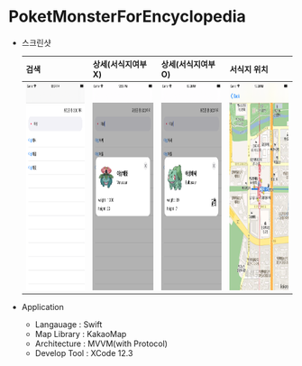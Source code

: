 # PoketMonsterForEncyclopedia

* 스크린샷

   |검색|상세(서식지여부X)|상세(서식지여부O)|서식지 위치|
   |---|---|---|---|
   |<img src="https://github.com/HwangWoonChun/PoketMonsterForEncyclopedia/blob/main/Image/search.png" width="207" height="368" />|<img src = "https://github.com/HwangWoonChun/PoketMonsterForEncyclopedia/blob/main/Image/pokemoninfo.png" width = 207 height = 368>|<img src = "https://github.com/HwangWoonChun/PoketMonsterForEncyclopedia/blob/main/Image/pokemoninfo2.png" width = 207 height = 368>|<img src = "https://github.com/HwangWoonChun/PoketMonsterForEncyclopedia/blob/main/Image/mark.png" width = 207 height = 368>|

* Application
    * Langauage : Swift
    * Map Library : KakaoMap 
    * Architecture : MVVM(with Protocol)
    * Develop Tool : XCode 12.3
